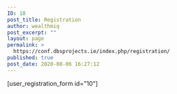 ```yaml
---
ID: 18
post_title: Registration
author: wealthmiq
post_excerpt: ""
layout: page
permalink: >
  https://conf.dbsprojects.ie/index.php/registration/
published: true
post_date: 2020-08-06 16:27:12
---
```

[user_registration_form id="10"]